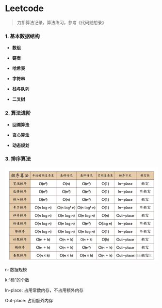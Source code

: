 # Leetcode
> 力扣算法记录，算法练习，参考《代码随想录》

### 1. 基本数据结构

- **数组**
- **链表**

- **哈希表**

- **字符串**

- **栈与队列**

- **二叉树**

### 2. 算法进阶

- **回溯算法**

- **贪心算法**

- **动态规划**

### 3. 排序算法

<img src=".\01_数组\picture\排序算法比较图.png" style="zoom:80%;" />

n: 数据规模

k:“桶”的个数

In-place: 占用常数内存，不占用额外内存

Out-place: 占用额外内存
